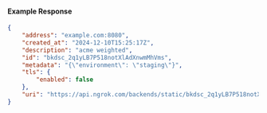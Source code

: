 <!-- Code generated for API Clients. DO NOT EDIT. -->

#### Example Response

```json
{
	"address": "example.com:8080",
	"created_at": "2024-12-10T15:25:17Z",
	"description": "acme weighted",
	"id": "bkdsc_2q1yLB7P518notXlAdXnwmMhVms",
	"metadata": "{\"environment\": \"staging\"}",
	"tls": {
		"enabled": false
	},
	"uri": "https://api.ngrok.com/backends/static/bkdsc_2q1yLB7P518notXlAdXnwmMhVms"
}
```
